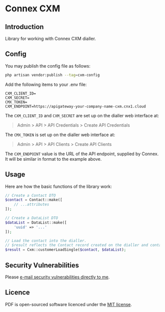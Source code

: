 # Connex CXM

## Introduction

Library for working with Connex CXM dialler.

## Config

You may publish the config file as follows:

```bash
php artisan vendor:publish --tag=cxm-config
```

Add the following items to your .env file:

```dotenv
CXM_CLIENT_ID=
CXM_SECRET=
CMX_TOKEN=
CXM_ENDPOINT=https://apigateway-your-company-name-cxm.cnx1.cloud
```

The `CXM_CLIENT_ID` and `CXM_SECRET` are set up on the dialler web interface at:

> Admin > API > API Credentials > Create API Credentials

The `CMX_TOKEN` is set up on the dialler web interface at:

> Admin > API > API Clients > Create API Clients
 
The `CXM_ENDPOINT` value is the URL of the API endpoint, supplied by Connex. It will be similar in format to the example above.

## Usage

Here are how the basic functions of the library work:

```php
// Create a Contact DTO
$contact = Contact::make([
    // ...attributes
]);

// Create a DataList DTO
$dataList = DataList::make([
    'uuid' => '...' 
]);

// Load the contact into the dialler.
// $result reflects the Contact record created on the dialler and contains its UUID
$result = Cxm::customerLoadSingle($contact, $dataList);
```

## Security Vulnerabilities

Please [e-mail security vulnerabilities directly to me](mailto:matt@mralston.co.uk).

## Licence

PDF is open-sourced software licenced under the [MIT license](LICENSE.md).
